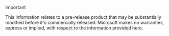 > [!IMPORTANT]
> This information relates to a pre-release product that may be substantially modified before it's commercially released. Microsoft makes no warranties, express or implied, with respect to the information provided here.

<!--
Include this file at the top of articles that are new for a given .NET version.
When the new .NET version is GA, replace this with the following:
[!INCLUDE[](~/includes/not-latest-version.md)]
This file is named not-ga-yet.md so that it sorts next to not-latest-version.md
in the include folder.
-->
